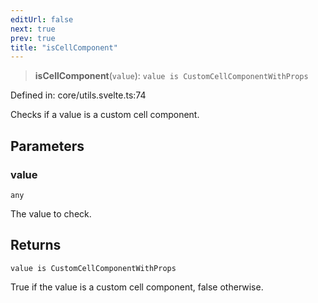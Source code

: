 ```yaml
---
editUrl: false
next: true
prev: true
title: "isCellComponent"
---
```


> **isCellComponent**(`value`): `value is CustomCellComponentWithProps`

Defined in: core/utils.svelte.ts:74

Checks if a value is a custom cell component.

## Parameters

### value

`any`

The value to check.

## Returns

`value is CustomCellComponentWithProps`

True if the value is a custom cell component, false otherwise.
